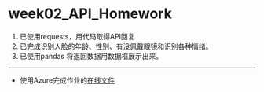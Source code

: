 # week02_API_Homework
1. 已使用requests，用代码取得API回复
2. 已完成识别人脸的年龄、性别、有没佩戴眼镜和识别各种情绪。
3. 已使用pandas 将返回数据用数据框展示出来。
***
* 使用Azure完成作业的[在线文件](https://nbviewer.jupyter.org/github/aqiangwansui/week02_API_Homework/blob/master/week02_API_homework_Azure.ipynb)
